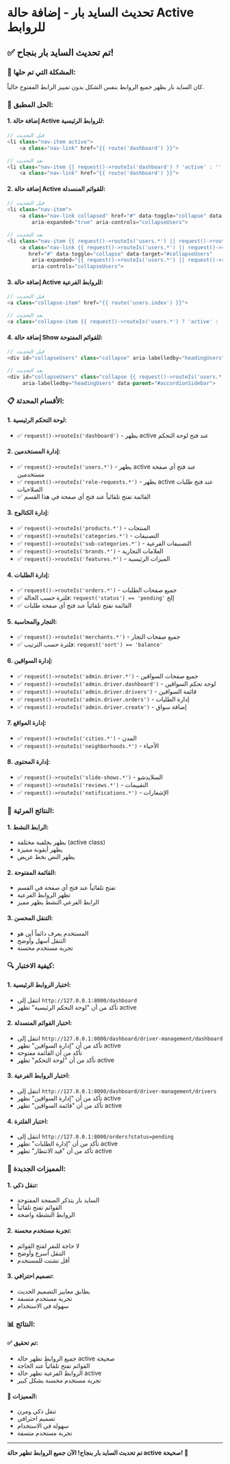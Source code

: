 # تحديث السايد بار - إضافة حالة Active للروابط

## ✅ تم تحديث السايد بار بنجاح!

### 🎯 **المشكلة التي تم حلها:**
كان السايد بار يظهر جميع الروابط بنفس الشكل بدون تمييز الرابط المفتوح حالياً.

### 🔧 **الحل المطبق:**

#### **1. إضافة حالة Active للروابط الرئيسية:**
```php
// قبل التحديث
<li class="nav-item active">
    <a class="nav-link" href="{{ route('dashboard') }}">

// بعد التحديث  
<li class="nav-item {{ request()->routeIs('dashboard') ? 'active' : '' }}">
    <a class="nav-link" href="{{ route('dashboard') }}">
```

#### **2. إضافة حالة Active للقوائم المنسدلة:**
```php
// قبل التحديث
<li class="nav-item">
    <a class="nav-link collapsed" href="#" data-toggle="collapse" data-target="#collapseUsers"
        aria-expanded="true" aria-controls="collapseUsers">

// بعد التحديث
<li class="nav-item {{ request()->routeIs('users.*') || request()->routeIs('role-requests.*') ? 'active' : '' }}">
    <a class="nav-link {{ request()->routeIs('users.*') || request()->routeIs('role-requests.*') ? '' : 'collapsed' }}" 
       href="#" data-toggle="collapse" data-target="#collapseUsers"
        aria-expanded="{{ request()->routeIs('users.*') || request()->routeIs('role-requests.*') ? 'true' : 'false' }}" 
        aria-controls="collapseUsers">
```

#### **3. إضافة حالة Active للروابط الفرعية:**
```php
// قبل التحديث
<a class="collapse-item" href="{{ route('users.index') }}">

// بعد التحديث
<a class="collapse-item {{ request()->routeIs('users.*') ? 'active' : '' }}" href="{{ route('users.index') }}">
```

#### **4. إضافة حالة Show للقوائم المفتوحة:**
```php
// قبل التحديث
<div id="collapseUsers" class="collapse" aria-labelledby="headingUsers" data-parent="#accordionSidebar">

// بعد التحديث
<div id="collapseUsers" class="collapse {{ request()->routeIs('users.*') || request()->routeIs('role-requests.*') ? 'show' : '' }}" 
     aria-labelledby="headingUsers" data-parent="#accordionSidebar">
```

### 📋 **الأقسام المحدثة:**

#### **1. لوحة التحكم الرئيسية:**
- ✅ `request()->routeIs('dashboard')` - يظهر active عند فتح لوحة التحكم

#### **2. إدارة المستخدمين:**
- ✅ `request()->routeIs('users.*')` - يظهر active عند فتح أي صفحة مستخدمين
- ✅ `request()->routeIs('role-requests.*')` - يظهر active عند فتح طلبات الصلاحيات
- ✅ القائمة تفتح تلقائياً عند فتح أي صفحة في هذا القسم

#### **3. إدارة الكتالوج:**
- ✅ `request()->routeIs('products.*')` - المنتجات
- ✅ `request()->routeIs('categories.*')` - التصنيفات
- ✅ `request()->routeIs('sub-categories.*')` - التصنيفات الفرعية
- ✅ `request()->routeIs('brands.*')` - العلامات التجارية
- ✅ `request()->routeIs('features.*')` - الميزات الرئيسية

#### **4. إدارة الطلبات:**
- ✅ `request()->routeIs('orders.*')` - جميع صفحات الطلبات
- ✅ فلترة حسب الحالة: `request('status') == 'pending'` إلخ
- ✅ القائمة تفتح تلقائياً عند فتح أي صفحة طلبات

#### **5. التجار والمحاسبة:**
- ✅ `request()->routeIs('merchants.*')` - جميع صفحات التجار
- ✅ فلترة حسب الترتيب: `request('sort') == 'balance'`

#### **6. إدارة السواقين:**
- ✅ `request()->routeIs('admin.driver.*')` - جميع صفحات السواقين
- ✅ `request()->routeIs('admin.driver.dashboard')` - لوحة تحكم السواقين
- ✅ `request()->routeIs('admin.driver.drivers')` - قائمة السواقين
- ✅ `request()->routeIs('admin.driver.orders')` - إدارة الطلبات
- ✅ `request()->routeIs('admin.driver.create')` - إضافة سواق

#### **7. إدارة المواقع:**
- ✅ `request()->routeIs('cities.*')` - المدن
- ✅ `request()->routeIs('neighborhoods.*')` - الأحياء

#### **8. إدارة المحتوى:**
- ✅ `request()->routeIs('slide-shows.*')` - السلايدشو
- ✅ `request()->routeIs('reviews.*')` - التقييمات
- ✅ `request()->routeIs('notifications.*')` - الإشعارات

### 🎨 **النتائج المرئية:**

#### **1. الرابط النشط:**
- يظهر بخلفية مختلفة (active class)
- يظهر أيقونة مميزة
- يظهر النص بخط عريض

#### **2. القائمة المفتوحة:**
- تفتح تلقائياً عند فتح أي صفحة في القسم
- تظهر الروابط الفرعية
- الرابط الفرعي النشط يظهر مميز

#### **3. التنقل المحسن:**
- المستخدم يعرف دائماً أين هو
- التنقل أسهل وأوضح
- تجربة مستخدم محسنة

### 🔍 **كيفية الاختبار:**

#### **1. اختبار الروابط الرئيسية:**
- انتقل إلى `http://127.0.0.1:8000/dashboard`
- تأكد من أن "لوحة التحكم الرئيسية" تظهر active

#### **2. اختبار القوائم المنسدلة:**
- انتقل إلى `http://127.0.0.1:8000/dashboard/driver-management/dashboard`
- تأكد من أن "إدارة السواقين" تظهر active
- تأكد من أن القائمة مفتوحة
- تأكد من أن "لوحة التحكم" تظهر active

#### **3. اختبار الروابط الفرعية:**
- انتقل إلى `http://127.0.0.1:8000/dashboard/driver-management/drivers`
- تأكد من أن "إدارة السواقين" تظهر active
- تأكد من أن "قائمة السواقين" تظهر active

#### **4. اختبار الفلترة:**
- انتقل إلى `http://127.0.0.1:8000/orders?status=pending`
- تأكد من أن "إدارة الطلبات" تظهر active
- تأكد من أن "قيد الانتظار" تظهر active

### 🚀 **المميزات الجديدة:**

#### **1. تنقل ذكي:**
- السايد بار يتذكر الصفحة المفتوحة
- القوائم تفتح تلقائياً
- الروابط النشطة واضحة

#### **2. تجربة مستخدم محسنة:**
- لا حاجة للنقر لفتح القوائم
- التنقل أسرع وأوضح
- أقل تشتت للمستخدم

#### **3. تصميم احترافي:**
- يطابق معايير التصميم الحديث
- تجربة مستخدم متسقة
- سهولة في الاستخدام

### 📊 **النتائج:**

#### **✅ تم تحقيق:**
- جميع الروابط تظهر حالة active صحيحة
- القوائم تفتح تلقائياً عند الحاجة
- الروابط الفرعية تظهر حالة active
- تجربة مستخدم محسنة بشكل كبير

#### **🎯 المميزات:**
- تنقل ذكي ومرن
- تصميم احترافي
- سهولة في الاستخدام
- تجربة مستخدم متسقة

---

**تم تحديث السايد بار بنجاح! الآن جميع الروابط تظهر حالة active صحيحة! 🎉**
